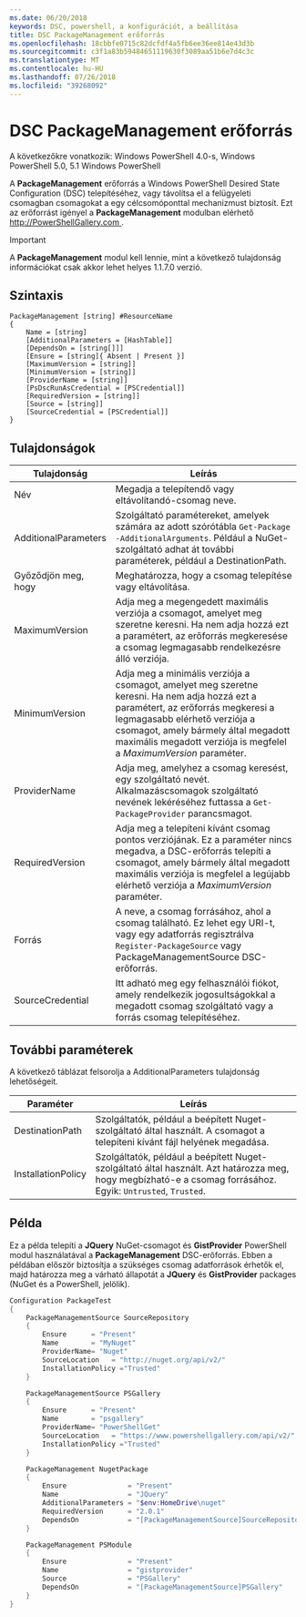 ```yaml
---
ms.date: 06/20/2018
keywords: DSC, powershell, a konfigurációt, a beállítása
title: DSC PackageManagement erőforrás
ms.openlocfilehash: 18cbbfe0715c82dcfdf4a5fb6ee36ee814e43d3b
ms.sourcegitcommit: c3f1a83b59484651119630f3089aa51b6e7d4c3c
ms.translationtype: MT
ms.contentlocale: hu-HU
ms.lasthandoff: 07/26/2018
ms.locfileid: "39268092"
---
```

# <a name="dsc-packagemanagement-resource"></a>DSC PackageManagement erőforrás

A következőkre vonatkozik: Windows PowerShell 4.0-s, Windows PowerShell 5.0, 5.1 Windows PowerShell

A **PackageManagement** erőforrás a Windows PowerShell Desired State Configuration (DSC) telepítéséhez, vagy távolítsa el a felügyeleti csomagban csomagokat a egy célcsomóponttal mechanizmust biztosít. Ezt az erőforrást igényel a **PackageManagement** modulban elérhető [ http://PowerShellGallery.com ](http://PowerShellGallery.com).

> [!IMPORTANT]
> A **PackageManagement** modul kell lennie, mint a következő tulajdonság információkat csak akkor lehet helyes 1.1.7.0 verzió.

## <a name="syntax"></a>Szintaxis

```
PackageManagement [string] #ResourceName
{
    Name = [string]
    [AdditionalParameters = [HashTable]]
    [DependsOn = [string[]]]
    [Ensure = [string]{ Absent | Present }]
    [MaximumVersion = [string]]
    [MinimumVersion = [string]]
    [ProviderName = [string]]
    [PsDscRunAsCredential = [PSCredential]]
    [RequiredVersion = [string]]
    [Source = [string]]
    [SourceCredential = [PSCredential]]
}
```

## <a name="properties"></a>Tulajdonságok

| Tulajdonság | Leírás |
| --- | --- |
| Név| Megadja a telepítendő vagy eltávolítandó-csomag neve.|
| AdditionalParameters| Szolgáltató paramétereket, amelyek számára az adott szórótábla `Get-Package -AdditionalArguments`. Például a NuGet-szolgáltató adhat át további paraméterek, például a DestinationPath.|
| Győződjön meg, hogy| Meghatározza, hogy a csomag telepítése vagy eltávolítása.|
| MaximumVersion|Adja meg a megengedett maximális verziója a csomagot, amelyet meg szeretne keresni. Ha nem adja hozzá ezt a paramétert, az erőforrás megkeresése a csomag legmagasabb rendelkezésre álló verziója.|
| MinimumVersion|Adja meg a minimális verziója a csomagot, amelyet meg szeretne keresni. Ha nem adja hozzá ezt a paramétert, az erőforrás megkeresi a legmagasabb elérhető verziója a csomagot, amely bármely által megadott maximális megadott verziója is megfelel a _MaximumVersion_ paraméter.|
| ProviderName| Adja meg, amelyhez a csomag keresést, egy szolgáltató nevét. Alkalmazáscsomagok szolgáltató nevének lekéréséhez futtassa a `Get-PackageProvider` parancsmagot.|
| RequiredVersion| Adja meg a telepíteni kívánt csomag pontos verziójának. Ez a paraméter nincs megadva, a DSC-erőforrás telepíti a csomagot, amely bármely által megadott maximális verziója is megfelel a legújabb elérhető verziója a _MaximumVersion_ paraméter.|
| Forrás| A neve, a csomag forrásához, ahol a csomag található. Ez lehet egy URI-t, vagy egy adatforrás regisztrálva `Register-PackageSource` vagy PackageManagementSource DSC-erőforrás.|
| SourceCredential | Itt adható meg egy felhasználói fiókot, amely rendelkezik jogosultságokkal a megadott csomag szolgáltató vagy a forrás csomag telepítéséhez.|

## <a name="additional-parameters"></a>További paraméterek

A következő táblázat felsorolja a AdditionalParameters tulajdonság lehetőségeit.

| Paraméter | Leírás |
| --- | --- |
| DestinationPath| Szolgáltatók, például a beépített Nuget-szolgáltató által használt. A csomagot a telepíteni kívánt fájl helyének megadása.|
| InstallationPolicy| Szolgáltatók, például a beépített Nuget-szolgáltató által használt. Azt határozza meg, hogy megbízható-e a csomag forrásához. Egyik: `Untrusted`, `Trusted`.|

## <a name="example"></a>Példa

Ez a példa telepíti a **JQuery** NuGet-csomagot és **GistProvider** PowerShell modul használatával a **PackageManagement** DSC-erőforrás. Ebben a példában először biztosítja a szükséges csomag adatforrások érhetők el, majd határozza meg a várható állapotát a **JQuery** és **GistProvider** packages (NuGet és a PowerShell, jelölik).

```powershell
Configuration PackageTest
{
    PackageManagementSource SourceRepository
    {
        Ensure      = "Present"
        Name        = "MyNuget"
        ProviderName= "Nuget"
        SourceLocation   = "http://nuget.org/api/v2/"
        InstallationPolicy ="Trusted"
    }

    PackageManagementSource PSGallery
    {
        Ensure      = "Present"
        Name        = "psgallery"
        ProviderName= "PowerShellGet"
        SourceLocation   = "https://www.powershellgallery.com/api/v2/"
        InstallationPolicy ="Trusted"
    }

    PackageManagement NugetPackage
    {
        Ensure               = "Present"
        Name                 = "JQuery"
        AdditionalParameters = "$env:HomeDrive\nuget"
        RequiredVersion      = "2.0.1"
        DependsOn            = "[PackageManagementSource]SourceRepository"
    }

    PackageManagement PSModule
    {
        Ensure               = "Present"
        Name                 = "gistprovider"
        Source               = "PSGallery"
        DependsOn            = "[PackageManagementSource]PSGallery"
    }
}
```